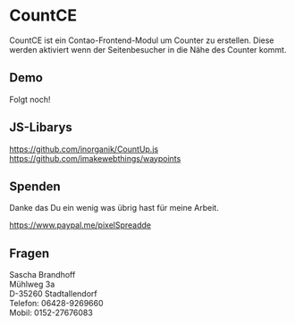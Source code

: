 # CountCE 

CountCE ist ein Contao-Frontend-Modul um Counter zu erstellen. Diese werden aktiviert wenn der Seitenbesucher in die Nähe des Counter kommt.

## Demo 

Folgt noch!

## JS-Libarys

https://github.com/inorganik/CountUp.js<br>
https://github.com/imakewebthings/waypoints

## Spenden

Danke das Du ein wenig was übrig hast für meine Arbeit. 

https://www.paypal.me/pixelSpreadde

## Fragen

Sascha Brandhoff<br>
Mühlweg 3a<br>
D-35260 Stadtallendorf<br>
Telefon: 06428-9269660<br>
Mobil:   0152-27676083<br>